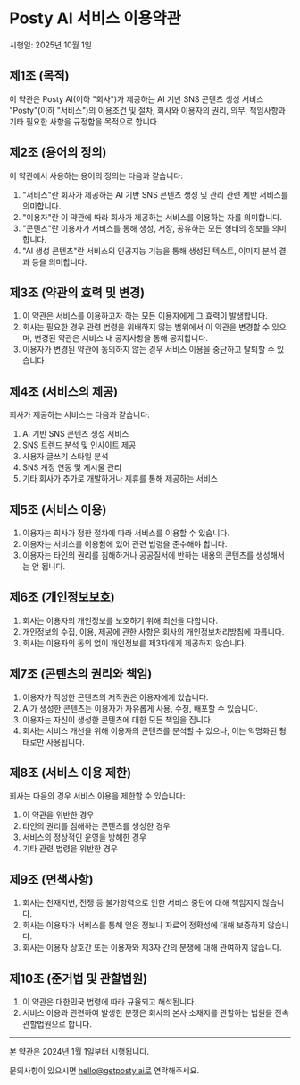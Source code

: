 # Posty AI 서비스 이용약관

시행일: 2025년 10월 1일

## 제1조 (목적)

이 약관은 Posty AI(이하 "회사")가 제공하는 AI 기반 SNS 콘텐츠 생성 서비스 "Posty"(이하 "서비스")의 이용조건 및 절차, 회사와 이용자의 권리, 의무, 책임사항과 기타 필요한 사항을 규정함을 목적으로 합니다.

## 제2조 (용어의 정의)

이 약관에서 사용하는 용어의 정의는 다음과 같습니다:

1. "서비스"란 회사가 제공하는 AI 기반 SNS 콘텐츠 생성 및 관리 관련 제반 서비스를 의미합니다.
2. "이용자"란 이 약관에 따라 회사가 제공하는 서비스를 이용하는 자를 의미합니다.
3. "콘텐츠"란 이용자가 서비스를 통해 생성, 저장, 공유하는 모든 형태의 정보를 의미합니다.
4. "AI 생성 콘텐츠"란 서비스의 인공지능 기능을 통해 생성된 텍스트, 이미지 분석 결과 등을 의미합니다.

## 제3조 (약관의 효력 및 변경)

1. 이 약관은 서비스를 이용하고자 하는 모든 이용자에게 그 효력이 발생합니다.
2. 회사는 필요한 경우 관련 법령을 위배하지 않는 범위에서 이 약관을 변경할 수 있으며, 변경된 약관은 서비스 내 공지사항을 통해 공지합니다.
3. 이용자가 변경된 약관에 동의하지 않는 경우 서비스 이용을 중단하고 탈퇴할 수 있습니다.

## 제4조 (서비스의 제공)

회사가 제공하는 서비스는 다음과 같습니다:

1. AI 기반 SNS 콘텐츠 생성 서비스
2. SNS 트렌드 분석 및 인사이트 제공
3. 사용자 글쓰기 스타일 분석
4. SNS 계정 연동 및 게시물 관리
5. 기타 회사가 추가로 개발하거나 제휴를 통해 제공하는 서비스

## 제5조 (서비스 이용)

1. 이용자는 회사가 정한 절차에 따라 서비스를 이용할 수 있습니다.
2. 이용자는 서비스를 이용함에 있어 관련 법령을 준수해야 합니다.
3. 이용자는 타인의 권리를 침해하거나 공공질서에 반하는 내용의 콘텐츠를 생성해서는 안 됩니다.

## 제6조 (개인정보보호)

1. 회사는 이용자의 개인정보를 보호하기 위해 최선을 다합니다.
2. 개인정보의 수집, 이용, 제공에 관한 사항은 회사의 개인정보처리방침에 따릅니다.
3. 회사는 이용자의 동의 없이 개인정보를 제3자에게 제공하지 않습니다.

## 제7조 (콘텐츠의 권리와 책임)

1. 이용자가 작성한 콘텐츠의 저작권은 이용자에게 있습니다.
2. AI가 생성한 콘텐츠는 이용자가 자유롭게 사용, 수정, 배포할 수 있습니다.
3. 이용자는 자신이 생성한 콘텐츠에 대한 모든 책임을 집니다.
4. 회사는 서비스 개선을 위해 이용자의 콘텐츠를 분석할 수 있으나, 이는 익명화된 형태로만 사용됩니다.

## 제8조 (서비스 이용 제한)

회사는 다음의 경우 서비스 이용을 제한할 수 있습니다:

1. 이 약관을 위반한 경우
2. 타인의 권리를 침해하는 콘텐츠를 생성한 경우
3. 서비스의 정상적인 운영을 방해한 경우
4. 기타 관련 법령을 위반한 경우

## 제9조 (면책사항)

1. 회사는 천재지변, 전쟁 등 불가항력으로 인한 서비스 중단에 대해 책임지지 않습니다.
2. 회사는 이용자가 서비스를 통해 얻은 정보나 자료의 정확성에 대해 보증하지 않습니다.
3. 회사는 이용자 상호간 또는 이용자와 제3자 간의 분쟁에 대해 관여하지 않습니다.

## 제10조 (준거법 및 관할법원)

1. 이 약관은 대한민국 법령에 따라 규율되고 해석됩니다.
2. 서비스 이용과 관련하여 발생한 분쟁은 회사의 본사 소재지를 관할하는 법원을 전속관할법원으로 합니다.

---

본 약관은 2024년 1월 1일부터 시행됩니다.

문의사항이 있으시면 hello@getposty.ai로 연락해주세요.
